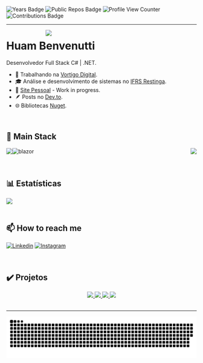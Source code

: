 
![Years Badge](https://badges.strrl.dev/years/hbenvenutti)
![Public Repos Badge](https://badges.strrl.dev/repos/hbenvenutti)
![Profile View Counter](https://komarev.com/ghpvc/?username=hbenvenutti)
![Contributions Badge](https://badges.strrl.dev/contributions/all/hbenvenutti)

<hr>

<img src="https://imgur.com/MsHblVo.png" min-width="400px" max-width="400px" width="400px" align="right">

# <strong>Huam Benvenutti</strong>

Desenvolvedor Full Stack C# | .NET.

- 💼 Trabalhando na [Vortigo Digital](https://vortigo.digital/).
- 🎓 Análise e desenvolvimento de sistemas no [IFRS Restinga](https://ifrs.edu.br/restinga/).
- 📂 [Site Pessoal](https://hbenvenutti.netlify.app/) - Work in progress.
- :feather: Posts no [Dev.to](https://dev.to/hbenvenutti).
- 🌐 Bibliotecas [Nuget](https://www.nuget.org/profiles/hbenvenutti).

</br>

## 🚀 Main Stack

<p align="left" title="Main">
   <a href="https://skillicons.dev">
	<img align=left src="https://skillicons.dev/icons?i=cs,dotnet,postgres,linux" />
	<img 	align=left
		height="45"
	   	src="https://devblogs.microsoft.com/aspnet/wp-content/uploads/sites/16/2019/04/BrandBlazor_nohalo_1000x.png"
	   	alt="blazor"
		title="Blazor"
	/>
     </a>
</p>

<p align="right" title="Secundárias">
   <a href="https://skillicons.dev">
	<img src="https://skillicons.dev/icons?i=ts,css,html,sass,deno,nodejs,java" />

  </a>
</p>

</br>

## 📊 Estatísticas

<div align="left">	
<!-- 	<img align="left" width="35%" src="https://github-readme-stats.vercel.app/api?username=hbenvenutti&show_icons=true&theme=dracula&count_private=true"> -->
	<img width="35%" src="https://github-readme-stats.vercel.app/api/top-langs/?username=hbenvenutti&layout=compact&theme=dracula&langs_count=10">
</div>

<br/>

## 📫 How to reach me

[![Linkedin](https://img.shields.io/badge/-Linkedin-0e76a8?style=flat-square&logo=Linkedin&logoColor=white&link=/)](https://www.linkedin.com/in/huam-benvenutti)
[![Instagram](https://img.shields.io/badge/-Instagram-DF0174?style=flat-square&labelColor=DF0174&logo=instagram&logoColor=white)](https://www.instagram.com/hbenvenutti.dev/)

<br/>

## ✔️ Projetos

<div align="center">
	<a href="https://github.com/hbenvenutti/Demen.Net">
    	<img src="https://github-readme-stats.vercel.app/api/pin/?username=hbenvenutti&repo=Demen.Net&theme=dracula">
   	</a>
	<a href="https://github.com/hbenvenutti/BrazilianTypes">
    	<img src="https://github-readme-stats.vercel.app/api/pin/?username=hbenvenutti&repo=BrazilianTypes&theme=dracula">
   	</a>
	<a href="https://github.com/hbenvenutti/Pokemon">
    	<img src="https://github-readme-stats.vercel.app/api/pin/?username=hbenvenutti&repo=Pokemon&theme=dracula">
   	</a>
	<a href="https://github.com/hbenvenutti/pokedex">
    	<img src="https://github-readme-stats.vercel.app/api/pin/?username=hbenvenutti&repo=pokedex&theme=dracula">
   	</a>
</div>

<br/>
<hr>


![Snake animation](https://github.com/hbenvenutti/hbenvenutti/blob/output/github-contribution-grid-snake.svg)

